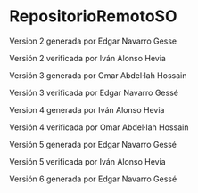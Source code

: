 ﻿# RepositorioRemotoSO
Version 2 generada por Edgar Navarro Gesse

Versión 2 verificada por Iván Alonso Hevia

Versión 3 generada por Omar Abdel·lah Hossain

Versión 3 verificada por Edgar Navarro Gessé

Version 4 generada por Iván Alonso Hevia

Versión 4 verificada por Omar Abdel·lah Hossain

Versión 5 generada por Edgar Navarro Gessé

Versión 5 verificada por Iván Alonso Hevia

Versión 6 generada por Edgar Navarro Gessé

